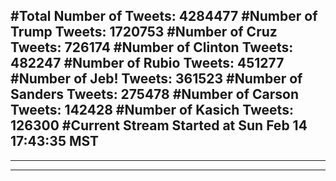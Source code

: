 #Total Number of Tweets: 4284477 
#Number of Trump Tweets: 1720753
#Number of Cruz Tweets: 726174
#Number of Clinton Tweets: 482247
#Number of Rubio Tweets: 451277
#Number of Jeb! Tweets: 361523
#Number of Sanders Tweets: 275478
#Number of Carson Tweets: 142428
#Number of Kasich Tweets: 126300
#Current Stream Started at Sun Feb 14 17:43:35 MST
---
---
---
